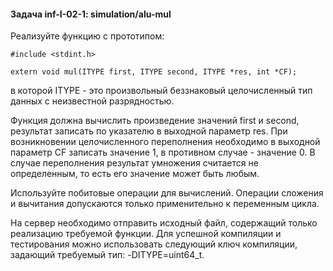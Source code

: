 #### Задача inf-I-02-1: simulation/alu-mul

Реализуйте функцию с прототипом:

```
#include <stdint.h>

extern void mul(ITYPE first, ITYPE second, ITYPE *res, int *CF);
```
    
в которой ITYPE - это произвольный беззнаковый целочисленный тип данных с неизвестной разрядностью.

Функция должна вычислить произведение значений first и second, результат записать по указателю в выходной параметр res. При возникновении целочисленного переполнения необходимо в выходной параметр CF записать значение 1, в противном случае - значение 0. В случае переполнения результат умножения считается не определенным, то есть его значение может быть любым.

Используйте побитовые операции для вычислений. Операции сложения и вычитания допускаются только применительно к переменным цикла.

На сервер необходимо отправить исходный файл, содержащий только реализацию требуемой функции. Для успешной компиляции и тестирования можно использовать следующий ключ компиляции, задающий требуемый тип: -DITYPE=uint64_t.
